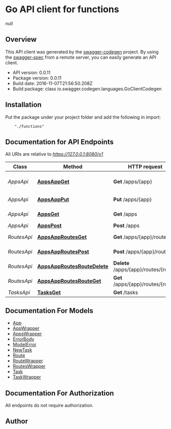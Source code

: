 # Go API client for functions

null

## Overview
This API client was generated by the [swagger-codegen](https://github.com/swagger-api/swagger-codegen) project.  By using the [swagger-spec](https://github.com/swagger-api/swagger-spec) from a remote server, you can easily generate an API client.

- API version: 0.0.11
- Package version: 0.0.11
- Build date: 2016-11-07T21:56:50.208Z
- Build package: class io.swagger.codegen.languages.GoClientCodegen

## Installation
Put the package under your project folder and add the following in import:
```
    "./functions"
```

## Documentation for API Endpoints

All URIs are relative to *https://127.0.0.1:8080/v1*

Class | Method | HTTP request | Description
------------ | ------------- | ------------- | -------------
*AppsApi* | [**AppsAppGet**](docs/AppsApi.md#appsappget) | **Get** /apps/{app} | Get information for a app.
*AppsApi* | [**AppsAppPut**](docs/AppsApi.md#appsappput) | **Put** /apps/{app} | Create/update a app.
*AppsApi* | [**AppsGet**](docs/AppsApi.md#appsget) | **Get** /apps | Get all app names.
*AppsApi* | [**AppsPost**](docs/AppsApi.md#appspost) | **Post** /apps | Post new app
*RoutesApi* | [**AppsAppRoutesGet**](docs/RoutesApi.md#appsapproutesget) | **Get** /apps/{app}/routes | Get route list by app name.
*RoutesApi* | [**AppsAppRoutesPost**](docs/RoutesApi.md#appsapproutespost) | **Post** /apps/{app}/routes | Create new Route
*RoutesApi* | [**AppsAppRoutesRouteDelete**](docs/RoutesApi.md#appsapproutesroutedelete) | **Delete** /apps/{app}/routes/{route} | Deletes the route
*RoutesApi* | [**AppsAppRoutesRouteGet**](docs/RoutesApi.md#appsapproutesrouteget) | **Get** /apps/{app}/routes/{route} | Gets route by name
*TasksApi* | [**TasksGet**](docs/TasksApi.md#tasksget) | **Get** /tasks | Get next task.


## Documentation For Models

 - [App](docs/App.md)
 - [AppWrapper](docs/AppWrapper.md)
 - [AppsWrapper](docs/AppsWrapper.md)
 - [ErrorBody](docs/ErrorBody.md)
 - [ModelError](docs/ModelError.md)
 - [NewTask](docs/NewTask.md)
 - [Route](docs/Route.md)
 - [RouteWrapper](docs/RouteWrapper.md)
 - [RoutesWrapper](docs/RoutesWrapper.md)
 - [Task](docs/Task.md)
 - [TaskWrapper](docs/TaskWrapper.md)


## Documentation For Authorization

 All endpoints do not require authorization.


## Author



